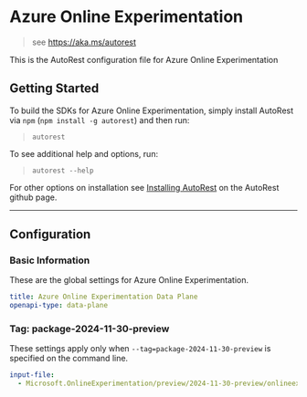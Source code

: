 # Azure Online Experimentation

> see https://aka.ms/autorest

This is the AutoRest configuration file for Azure Online Experimentation

## Getting Started

To build the SDKs for Azure Online Experimentation, simply install AutoRest via `npm` (`npm install -g autorest`) and then run:

> `autorest`

To see additional help and options, run:

> `autorest --help`

For other options on installation see [Installing AutoRest](https://aka.ms/autorest/install) on the AutoRest github page.

---

## Configuration

### Basic Information

These are the global settings for Azure Online Experimentation.

```yaml
title: Azure Online Experimentation Data Plane
openapi-type: data-plane
```


### Tag: package-2024-11-30-preview

These settings apply only when `--tag=package-2024-11-30-preview` is specified on the command line.

```yaml $(tag) == 'package-2024-11-30-preview'
input-file:
  - Microsoft.OnlineExperimentation/preview/2024-11-30-preview/onlineexperimentation.json
```
